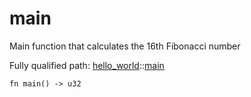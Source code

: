 # main

Main function that calculates the 16th Fibonacci number

Fully qualified path: [hello_world](./hello_world.md)::[main](./hello_world-main.md)

<pre><code class="language-rust">fn main() -&gt; u32</code></pre>

